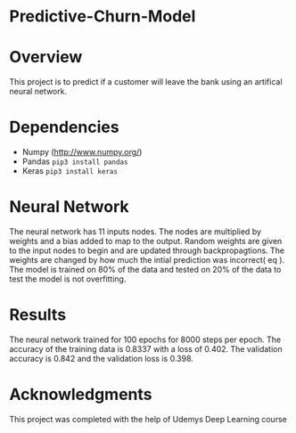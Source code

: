 # Predictive-Churn-Model

Overview
=========
This project is to predict if a customer will leave the bank using an artifical neural network. 

Dependencies
=========
* Numpy (http://www.numpy.org/)
* Pandas ```pip3 install pandas```
* Keras ```pip3 install keras```

Neural Network
=========
The neural network has 11 inputs nodes. The nodes are multiplied by weights and a bias added to map to the output. Random weights are given to the input nodes to begin and are updated through backpropagtions. The weights are changed by how much the intial prediction was incorrect( eq  ). The model is trained on 80% of the data and tested on 20% of the data to test the model is not overfitting. 

Results
========
The neural network trained for 100 epochs for 8000 steps per epoch. The accuracy of the training data is 0.8337 with a loss of 0.402. The validation accuracy is 0.842 and the validation loss is 0.398. 

Acknowledgments
========
This project was completed with the help of Udemys Deep Learning course
